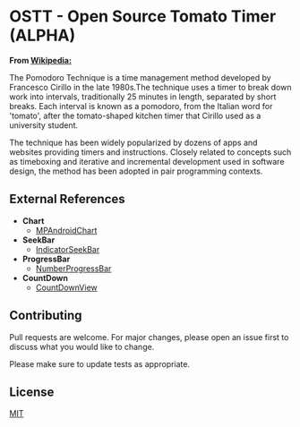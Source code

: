 # OSTT - Open Source Tomato Timer (ALPHA)
**From [Wikipedia:](https://en.wikipedia.org/wiki/Pomodoro_Technique)**

The Pomodoro Technique is a time management method developed by Francesco Cirillo in the late 1980s.The technique uses a timer to break down work into intervals, traditionally 25 minutes in length, separated by short breaks. Each interval is known as a pomodoro, from the Italian word for 'tomato', after the tomato-shaped kitchen timer that Cirillo used as a university student.

The technique has been widely popularized by dozens of apps and websites providing timers and instructions. Closely related to concepts such as timeboxing and iterative and incremental development used in software design, the method has been adopted in pair programming contexts.

## External References

* **Chart**
  * [MPAndroidChart](https://github.com/PhilJay/MPAndroidChart) 
* **SeekBar**
  * [IndicatorSeekBar](https://github.com/warkiz/IndicatorSeekBar)
* **ProgressBar**
  * [NumberProgressBar](https://github.com/daimajia/NumberProgressBar) 
* **CountDown**
  * [CountDownView](https://github.com/iwgang/CountdownView) 



## Contributing
Pull requests are welcome. For major changes, please open an issue first to discuss what you would like to change.

Please make sure to update tests as appropriate.


## License
[MIT](https://github.com/MarioAvolio/Care-TomatoTimer/blob/master/LICENSE)
